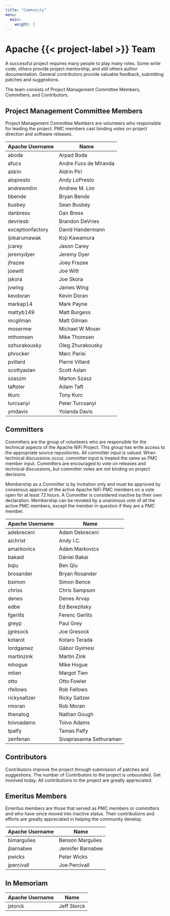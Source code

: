 ```yaml
---
title: "Community"
menu:
  main:
    weight: 3
---
```


# Apache {{< project-label >}} Team

A successful project requires many people to play many roles. Some write code, others provide project mentorship, and
still others author documentation. General contributors provide valuable feedback, submitting patches and suggestions.

The team consists of Project Management Committee Members, Committers, and Contributors.

## Project Management Committee Members

Project Management Committee Members are volunteers who responsible for leading the project. PMC members cast binding
votes on project direction and software releases.

| Apache Username  | Name                  |
|------------------|-----------------------|
| aboda            | Arpad Boda            |
| afucs            | Andre Fucs de Miranda |
| aldrin           | Aldrin Piri           |
| alopresto        | Andy LoPresto         |
| andrewmlim       | Andrew M. Lim         |
| bbende           | Bryan Bende           |
| busbey           | Sean Busbey           |
| danbress         | Dan Bress             |
| devriesb         | Brandon DeVries       |
| exceptionfactory | David Handermann      |
| ijokarumawak     | Koji Kawamura         |
| jcarey           | Jason Carey           |
| jeremydyer       | Jeremy Dyer           |
| jfrazee          | Joey Frazee           |
| joewitt          | Joe Witt              |
| jskora           | Joe Skora             |
| jvwing           | James Wing            |
| kevdoran         | Kevin Doran           |
| markap14         | Mark Payne            |
| mattyb149        | Matt Burgess          |
| mcgilman         | Matt Gilman           |
| mosermw          | Michael W Moser       |
| mthomsen         | Mike Thomsen          |
| ozhurakousky     | Oleg Zhurakousky      |
| phrocker         | Marc Parisi           |
| pvillard         | Pierre Villard        |
| scottyaslan      | Scott Aslan           |
| szaszm           | Marton Szasz          |
| taftster         | Adam Taft             |
| tkurc            | Tony Kurc             |
| turcsanyi        | Peter Turcsanyi       |
| ymdavis          | Yolanda Davis         |

## Committers

Committers are the group of volunteers who are responsible for the technical aspects of the Apache NiFi Project. This
group has write access to the appropriate source repositories. All committer input is valued. When technical discussions
occur, committer input is treated the same as PMC member input. Committers are encouraged to vote on releases and
technical discussions, but committer votes are not binding on project decisions.

Membership as a Committer is by invitation only and must be approved by consensus approval of the active Apache NiFi PMC
members on a vote open for at least 72 hours. A Committer is considered inactive by their own declaration. Membership
can be revoked by a unanimous vote of all the active PMC members, except the member in question if they are a PMC
member.

| Apache Username   | Name                    |
|-------------------|-------------------------|
| adebreceni        | Adam Debreceni          |
| aichrist          | Andy I.C.               |
| amarkovics        | Ádám Markovics          |
| bakaid            | Dániel Bakai            |
| bqiu              | Ben Qiu                 |
| brosander         | Bryan Rosander          |
| bsimon            | Simon Bence             |
| chriss            | Chris Sampson           |
| denes             | Denes Arvay             |
| edbe              | Ed Berezitsky           |
| fgerlits          | Ferenc Gerlits          |
| greyp             | Paul Grey               |
| jgresock          | Joe Gresock             |
| kotarot           | Kotaro Terada           |
| lordgamez         | Gábor Gyimesi           |
| martinzink        | Martin Zink             |
| mhogue            | Mike Hogue              |
| mtien             | Margot Tien             |
| otto              | Otto Fowler             |
| rfellows          | Rob Fellows             |
| rickysaltzer      | Ricky Saltzer           |
| rmoran            | Rob Moran               |
| thenatog          | Nathan Gough            |
| toivoadams        | Toivo Adams             |
| tpalfy            | Tamas Palfy             |
| zenfenan          | Sivaprasanna Sethuraman |

## Contributors

Contributors improve the project through submission of patches and suggestions. The number of Contributors to the
project is unbounded. Get involved today. All contributions to the project are greatly appreciated.

## Emeritus Members

Emeritus members are those that served as PMC members or committers and who have since moved into inactive status.
Their contributions and efforts are greatly appreciated in helping the community develop.

| Apache Username | Name              |
|-----------------|-------------------|
| bimargulies     | Benson Margulies  |
| jbarnabee       | Jennifer Barnabee |
| pwicks          | Peter Wicks       |
| jpercivall      | Joe Percivall     |

## In Memoriam

| Apache Username | Name        |
|-----------------|-------------|
| jstorck         | Jeff Storck |